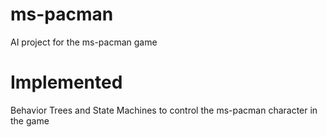 # ms-pacman
AI project for the ms-pacman game

# Implemented
Behavior Trees and State Machines to control the ms-pacman character in the game
